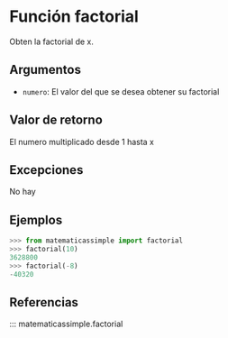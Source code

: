 # Función factorial

Obten la factorial de x.

## Argumentos

- `numero`: El valor del que se desea obtener su factorial

## Valor de retorno

El numero multiplicado desde 1 hasta x

## Excepciones

No hay

## Ejemplos

```python
>>> from matematicassimple import factorial
>>> factorial(10)
3628800
>>> factorial(-8)
-40320
```

## Referencias

::: matematicassimple.factorial